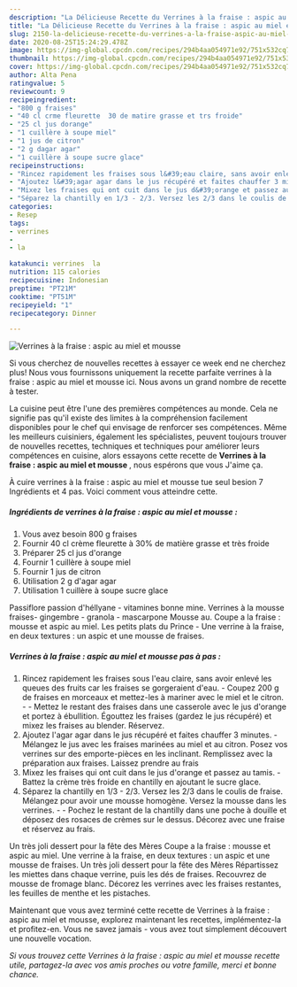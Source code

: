 ```yaml
---
description: "La Délicieuse Recette du Verrines à la fraise : aspic au miel et mousse"
title: "La Délicieuse Recette du Verrines à la fraise : aspic au miel et mousse"
slug: 2150-la-delicieuse-recette-du-verrines-a-la-fraise-aspic-au-miel-et-mousse
date: 2020-08-25T15:24:29.478Z
image: https://img-global.cpcdn.com/recipes/294b4aa054971e92/751x532cq70/verrines-a-la-fraise-aspic-au-miel-et-mousse-photo-principale-de-la-recette.jpg
thumbnail: https://img-global.cpcdn.com/recipes/294b4aa054971e92/751x532cq70/verrines-a-la-fraise-aspic-au-miel-et-mousse-photo-principale-de-la-recette.jpg
cover: https://img-global.cpcdn.com/recipes/294b4aa054971e92/751x532cq70/verrines-a-la-fraise-aspic-au-miel-et-mousse-photo-principale-de-la-recette.jpg
author: Alta Pena
ratingvalue: 5
reviewcount: 9
recipeingredient:
- "800 g fraises"
- "40 cl crme fleurette  30 de matire grasse et trs froide"
- "25 cl jus dorange"
- "1 cuillère à soupe miel"
- "1 jus de citron"
- "2 g dagar agar"
- "1 cuillère à soupe sucre glace"
recipeinstructions:
- "Rincez rapidement les fraises sous l&#39;eau claire, sans avoir enlevé les queues des fruits car les fraises se gorgeraient d&#39;eau. Coupez 200 g de fraises en morceaux et mettez-les à mariner avec le miel et le citron.  Mettez le restant des fraises dans une casserole avec le jus d&#39;orange et portez à ébullition. Égouttez les fraises (gardez le jus récupéré) et mixez les fraises au blender. Réservez."
- "Ajoutez l&#39;agar agar dans le jus récupéré et faites chauffer 3 minutes. Mélangez le jus avec les fraises marinées au miel et au citron. Posez vos verrines sur des emporte-pièces en les inclinant. Remplissez avec la préparation aux fraises. Laissez prendre au frais"
- "Mixez les fraises qui ont cuit dans le jus d&#39;orange et passez au tamis. Battez la crème très froide en chantilly en ajoutant le sucre glace."
- "Séparez la chantilly en 1/3 - 2/3. Versez les 2/3 dans le coulis de fraise. Mélangez pour avoir une mousse homogène. Versez la mousse dans les verrines.  Pochez le restant de la chantilly dans une poche à douille et déposez des rosaces de crèmes sur le dessus. Décorez avec une fraise et réservez au frais."
categories:
- Resep
tags:
- verrines
- 
- la

katakunci: verrines  la 
nutrition: 115 calories
recipecuisine: Indonesian
preptime: "PT21M"
cooktime: "PT51M"
recipeyield: "1"
recipecategory: Dinner

---
```



![Verrines à la fraise : aspic au miel et mousse](https://img-global.cpcdn.com/recipes/294b4aa054971e92/751x532cq70/verrines-a-la-fraise-aspic-au-miel-et-mousse-photo-principale-de-la-recette.jpg)

Si vous cherchez de nouvelles recettes à essayer ce week end ne cherchez plus! Nous vous fournissons uniquement la recette parfaite verrines à la fraise : aspic au miel et mousse ici. Nous avons un grand nombre de recette à tester.

La cuisine peut être l'une des premières compétences au monde. Cela ne signifie pas qu'il existe des limites à la compréhension facilement disponibles pour le chef qui envisage de renforcer ses compétences. Même les meilleurs cuisiniers, également les spécialistes, peuvent toujours trouver de nouvelles recettes, techniques et techniques pour améliorer leurs compétences en cuisine, alors essayons cette recette de <strong> Verrines à la fraise : aspic au miel et mousse </strong>, nous espérons que vous J'aime ça.

<!--inarticleads1-->

À cuire verrines à la fraise : aspic au miel et mousse tue seul besion 7 Ingrédients et 4 pas. Voici comment vous atteindre cette.

##### Ingrédients de verrines à la fraise : aspic au miel et mousse :

1. Vous avez besoin 800 g fraises
1. Fournir 40 cl crème fleurette à 30% de matière grasse et très froide
1. Préparer 25 cl jus d&#39;orange
1. Fournir 1 cuillère à soupe miel
1. Fournir 1 jus de citron
1. Utilisation 2 g d&#39;agar agar
1. Utilisation 1 cuillère à soupe sucre glace


Passiflore passion d&#39;héllyane - vitamines bonne mine. Verrines à la mousse fraises- gingembre - granola - mascarpone Mousse au. Coupe a la fraise : mousse et aspic au miel. Les petits plats du Prince - Une verrine à la fraise, en deux textures : un aspic et une mousse de fraises. 

<!--inarticleads2-->

##### Verrines à la fraise : aspic au miel et mousse pas à pas :

1. Rincez rapidement les fraises sous l&#39;eau claire, sans avoir enlevé les queues des fruits car les fraises se gorgeraient d&#39;eau. - Coupez 200 g de fraises en morceaux et mettez-les à mariner avec le miel et le citron. -  - Mettez le restant des fraises dans une casserole avec le jus d&#39;orange et portez à ébullition. Égouttez les fraises (gardez le jus récupéré) et mixez les fraises au blender. Réservez.
1. Ajoutez l&#39;agar agar dans le jus récupéré et faites chauffer 3 minutes. - Mélangez le jus avec les fraises marinées au miel et au citron. Posez vos verrines sur des emporte-pièces en les inclinant. Remplissez avec la préparation aux fraises. Laissez prendre au frais
1. Mixez les fraises qui ont cuit dans le jus d&#39;orange et passez au tamis. - Battez la crème très froide en chantilly en ajoutant le sucre glace.
1. Séparez la chantilly en 1/3 - 2/3. Versez les 2/3 dans le coulis de fraise. Mélangez pour avoir une mousse homogène. Versez la mousse dans les verrines. -  - Pochez le restant de la chantilly dans une poche à douille et déposez des rosaces de crèmes sur le dessus. Décorez avec une fraise et réservez au frais.


Un très joli dessert pour la fête des Mères Coupe a la fraise : mousse et aspic au miel. Une verrine à la fraise, en deux textures : un aspic et une mousse de fraises. Un très joli dessert pour la fête des Mères Répartissez les miettes dans chaque verrine, puis les dés de fraises. Recouvrez de mousse de fromage blanc. Décorez les verrines avec les fraises restantes, les feuilles de menthe et les pistaches. 

<!--inarticleads1-->

<p>
Maintenant que vous avez terminé cette recette de Verrines à la fraise : aspic au miel et mousse, explorez maintenant les recettes, implémentez-la et profitez-en. Vous ne savez jamais - vous avez tout simplement découvert une nouvelle vocation.
</p>

<p>
<i>Si vous trouvez cette Verrines à la fraise : aspic au miel et mousse recette utile, partagez-la avec vos amis proches ou votre famille, merci et bonne chance.</i>
</p>
